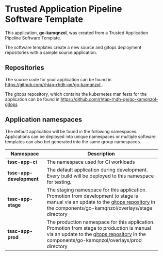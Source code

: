 # Trusted Application Pipeline Software Template

This application, **go-kamqnzol**, was created from a Trusted Application Pipeline Software Template.

The software templates create a new source and gitops deployment repositories with a sample source application. 

## Repositories

The source code for your application can be found in [https://github.com/rhtap-rhdh-qe/go-kamqnzol ](https://github.com/rhtap-rhdh-qe/go-kamqnzol ).
 
The gitops repository, which contains the kubernetes manifests for the application can be found in 
[https://github.com/rhtap-rhdh-qe/go-kamqnzol-gitops ](https://github.com/rhtap-rhdh-qe/go-kamqnzol-gitops ) 

## Application namespaces 

The default application will be found in the following namespaces. Applications can be deployed into unique namespaces or multiple software templates can also bet generated into the same group namespaces.  

|  Namespace   |  Description   |  
| -------- | -------- |
| **tssc-app-ci** | The namespace used for CI workloads |
| **tssc-app-development** | The default application during development. Every build will be deployed to this namespace for testing. |
| **tssc-app-stage** | The staging namespace for this application. Promotion from development to stage is manual via an update to the [gitops repository](https://github.com/rhtap-rhdh-qe/go-kamqnzol-gitops ) in the components/go-kamqnzol/overlays/stage directory |
| **tssc-app-prod** | The production namespace for this application. Promotion from stage to production is manual via an update to the [gitops repository](https://github.com/rhtap-rhdh-qe/go-kamqnzol-gitops ) in the components/go-kamqnzol/overlays/prod directory |